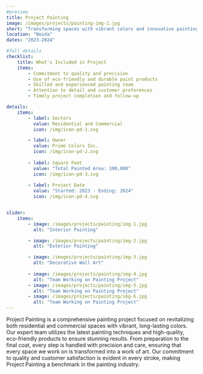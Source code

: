 ```yaml
---
#preview
title: Project Painting
image: /images/projects/painting-img-1.jpg
short: "Transforming spaces with vibrant colors and innovative painting techniques…"
location: "Noida"
dates: "2023-2024"

#full details
checklist:
    title: What's Included in Project
    items:
        - Commitment to quality and precision
        - Use of eco-friendly and durable paint products
        - Skilled and experienced painting team
        - Attention to detail and customer preferences
        - Timely project completion and follow-up

details:
    items:
        - label: Sectors
          value: Residential and Commercial
          icon: /img/icon-pd-1.svg

        - label: Owner
          value: Prime Colors Inc.
          icon: /img/icon-pd-2.svg
        
        - label: Square Feet
          value: "Total Painted Area: 100,000"
          icon: /img/icon-pd-3.svg
        
        - label: Project Date
          value: "Started: 2023 - Ending: 2024"
          icon: /img/icon-pd-4.svg


slider: 
    items:
        - image: /images/projects/painting/img-1.jpg
          alt: "Interior Painting"

        - image: /images/projects/painting/img-2.jpg
          alt: "Exterior Painting"

        - image: /images/projects/painting/img-3.jpg
          alt: "Decorative Wall Art"
        
        - image: /images/projects/painting/img-4.jpg
          alt: "Team Working on Painting Project"
        - image: /images/projects/painting/img-5.jpg
          alt: "Team Working on Painting Project"
        - image: /images/projects/painting/img-6.jpg
          alt: "Team Working on Painting Project"
---
```


Project Painting is a comprehensive painting project focused on revitalizing both residential and commercial spaces with vibrant, long-lasting colors. Our expert team utilizes the latest painting techniques and high-quality, eco-friendly products to ensure stunning results. From preparation to the final coat, every step is handled with precision and care, ensuring that every space we work on is transformed into a work of art. Our commitment to quality and customer satisfaction is evident in every stroke, making Project Painting a benchmark in the painting industry.
